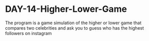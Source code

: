# DAY-14-Higher-Lower-Game
The program is a game simulation of the higher or lower game that compares two celebrities and ask you to guess who has the highest followers on instagram
